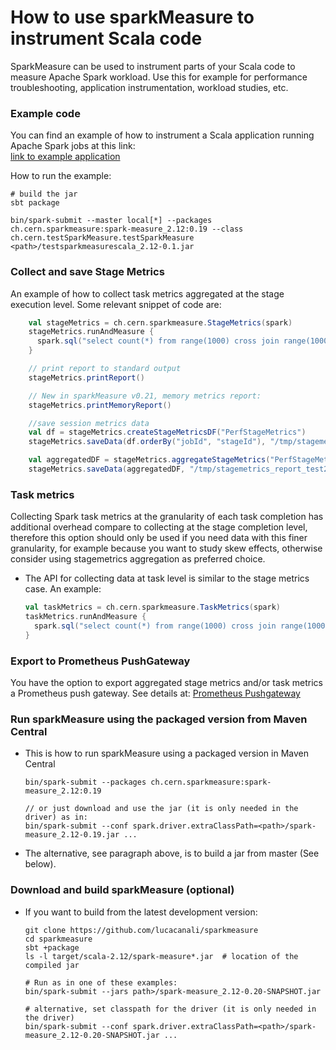 # How to use sparkMeasure to instrument Scala code

SparkMeasure can be used to instrument parts of your Scala code to measure Apache Spark workload.
Use this for example for performance troubleshooting, application instrumentation, workload studies, etc.

### Example code 
 
You can find an example of how to instrument a Scala application running Apache Spark jobs at this link:  
[link to example application](../examples/testSparkMeasureScala)
 
How to run the example:
 ```
# build the jar
sbt package

bin/spark-submit --master local[*] --packages ch.cern.sparkmeasure:spark-measure_2.12:0.19 --class ch.cern.testSparkMeasure.testSparkMeasure <path>/testsparkmeasurescala_2.12-0.1.jar
 ```
 
### Collect and save Stage Metrics
An example of how to collect task metrics aggregated at the stage execution level.
Some relevant snippet of code are:
 ```scala
     val stageMetrics = ch.cern.sparkmeasure.StageMetrics(spark)
     stageMetrics.runAndMeasure {
       spark.sql("select count(*) from range(1000) cross join range(1000) cross join range(1000)").show()
     }
 
     // print report to standard output
     stageMetrics.printReport()

     // New in sparkMeasure v0.21, memory metrics report:
     stageMetrics.printMemoryReport()
 
     //save session metrics data
     val df = stageMetrics.createStageMetricsDF("PerfStageMetrics")
     stageMetrics.saveData(df.orderBy("jobId", "stageId"), "/tmp/stagemetrics_test1")
 
     val aggregatedDF = stageMetrics.aggregateStageMetrics("PerfStageMetrics")
     stageMetrics.saveData(aggregatedDF, "/tmp/stagemetrics_report_test2")
```

### Task metrics
Collecting Spark task metrics at the granularity of each task completion has additional overhead
compare to collecting at the stage completion level, therefore this option should only be used if you need data with this finer granularity, for example because you want
to study skew effects, otherwise consider using stagemetrics aggregation as preferred choice.

- The API for collecting data at task level is similar to the stage metrics case.
  An example:
    ```scala
    val taskMetrics = ch.cern.sparkmeasure.TaskMetrics(spark)
    taskMetrics.runAndMeasure {
      spark.sql("select count(*) from range(1000) cross join range(1000) cross join range(1000)").show()
    }
    ```

### Export to Prometheus PushGateway

You have the option to export aggregated stage metrics and/or task metrics a Prometheus push gateway.
See details at: [Prometheus Pushgateway](Prometheus.md)

### Run sparkMeasure using the packaged version from Maven Central

- This is how to run sparkMeasure using a packaged version in Maven Central
    ```
    bin/spark-submit --packages ch.cern.sparkmeasure:spark-measure_2.12:0.19

    // or just download and use the jar (it is only needed in the driver) as in:
    bin/spark-submit --conf spark.driver.extraClassPath=<path>/spark-measure_2.12-0.19.jar ...
   ```
- The alternative, see paragraph above, is to build a jar from master (See below).

### Download and build sparkMeasure (optional)

- If you want to build from the latest development version:
   ```
   git clone https://github.com/lucacanali/sparkmeasure
   cd sparkmeasure
   sbt +package
   ls -l target/scala-2.12/spark-measure*.jar  # location of the compiled jar

   # Run as in one of these examples:
   bin/spark-submit --jars path>/spark-measure_2.12-0.20-SNAPSHOT.jar
   
   # alternative, set classpath for the driver (it is only needed in the driver)
   bin/spark-submit --conf spark.driver.extraClassPath=<path>/spark-measure_2.12-0.20-SNAPSHOT.jar ...
   ```
